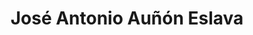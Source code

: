 ---
title: "José Antonio Auñón Eslava"
url: /cardenete/jose-antonio-aunon-eslava/
shop: supermercado
---